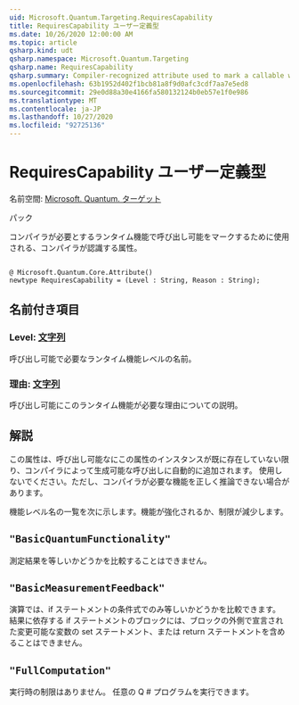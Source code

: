 ```yaml
---
uid: Microsoft.Quantum.Targeting.RequiresCapability
title: RequiresCapability ユーザー定義型
ms.date: 10/26/2020 12:00:00 AM
ms.topic: article
qsharp.kind: udt
qsharp.namespace: Microsoft.Quantum.Targeting
qsharp.name: RequiresCapability
qsharp.summary: Compiler-recognized attribute used to mark a callable with the runtime capabilities it requires.
ms.openlocfilehash: 63b1952d402f1bcb81a8f9d0afc3cdf7aa7e5ed8
ms.sourcegitcommit: 29e0d88a30e4166fa580132124b0eb57e1f0e986
ms.translationtype: MT
ms.contentlocale: ja-JP
ms.lasthandoff: 10/27/2020
ms.locfileid: "92725136"
---
```

# <a name="requirescapability-user-defined-type"></a>RequiresCapability ユーザー定義型

名前空間: [Microsoft. Quantum. ターゲット](xref:Microsoft.Quantum.Targeting)

パック [](https://nuget.org/packages/)


コンパイラが必要とするランタイム機能で呼び出し可能をマークするために使用される、コンパイラが認識する属性。

```qsharp

@ Microsoft.Quantum.Core.Attribute()
newtype RequiresCapability = (Level : String, Reason : String);
```



## <a name="named-items"></a>名前付き項目

### <a name="level--string"></a>Level: [文字列](xref:microsoft.quantum.lang-ref.string)

呼び出し可能で必要なランタイム機能レベルの名前。
### <a name="reason--string"></a>理由: [文字列](xref:microsoft.quantum.lang-ref.string)

呼び出し可能にこのランタイム機能が必要な理由についての説明。

## <a name="remarks"></a>解説

この属性は、呼び出し可能なにこの属性のインスタンスが既に存在していない限り、コンパイラによって生成可能な呼び出しに自動的に追加されます。 使用しないでください。ただし、コンパイラが必要な機能を正しく推論できない場合があります。

機能レベル名の一覧を次に示します。機能が強化されるか、制限が減少します。

## `"BasicQuantumFunctionality"`

測定結果を等しいかどうかを比較することはできません。

## `"BasicMeasurementFeedback"`

演算では、if ステートメントの条件式でのみ等しいかどうかを比較できます。 結果に依存する if ステートメントのブロックには、ブロックの外側で宣言された変更可能な変数の set ステートメント、または return ステートメントを含めることはできません。

## `"FullComputation"`

実行時の制限はありません。 任意の Q # プログラムを実行できます。